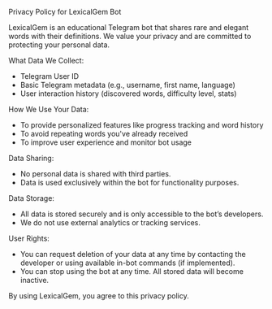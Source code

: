 Privacy Policy for LexicalGem Bot

LexicalGem is an educational Telegram bot that shares rare and elegant words with their definitions. We value your privacy and are committed to protecting your personal data.

What Data We Collect:
- Telegram User ID
- Basic Telegram metadata (e.g., username, first name, language)
- User interaction history (discovered words, difficulty level, stats)

How We Use Your Data:
- To provide personalized features like progress tracking and word history
- To avoid repeating words you've already received
- To improve user experience and monitor bot usage

Data Sharing:
- No personal data is shared with third parties.
- Data is used exclusively within the bot for functionality purposes.

Data Storage:
- All data is stored securely and is only accessible to the bot’s developers.
- We do not use external analytics or tracking services.

User Rights:
- You can request deletion of your data at any time by contacting the developer or using available in-bot commands (if implemented).
- You can stop using the bot at any time. All stored data will become inactive.

By using LexicalGem, you agree to this privacy policy.